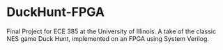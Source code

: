# DuckHunt-FPGA
Final Project for ECE 385 at the University of Illinois. A take of the classic NES game Duck Hunt, implemented on an FPGA using System Verilog.
